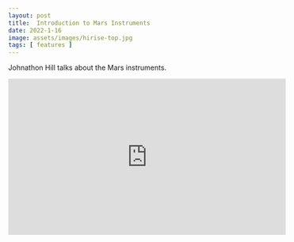 ```yaml
---
layout: post
title:  Introduction to Mars Instruments
date: 2022-1-16
image: assets/images/hirise-top.jpg
tags: [ features ]
---
```


Johnathon Hill talks about the Mars instruments.

<iframe width="560" height="315" src="https://www.youtube.com/embed/Sx3yPhiZ_L4" title="YouTube video player" frameborder="0" allow="accelerometer; autoplay; clipboard-write; encrypted-media; gyroscope; picture-in-picture" allowfullscreen></iframe>